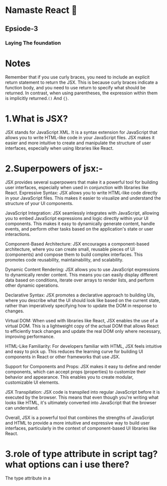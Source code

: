 # Namaste React 🚀
## Epsiode-3
### Laying The foundation

# Notes

Remember that if you use curly braces, you need to include an explicit return statement to return the JSX. This is because curly braces indicate a function body, and you need to use return to specify what should be returned. In contrast, when using parentheses, the expression within them is implicitly returned.`()` And `{}`.


# 1.What is JSX?

JSX stands for JavaScript XML. It is a syntax extension for JavaScript that allows you to write HTML-like code in your JavaScript files. JSX makes it easier and more intuitive to create and manipulate the structure of user interfaces, especially when using libraries like React.

# 2.Superpowers of jsx:-
JSX provides several superpowers that make it a powerful tool for building user interfaces, especially when used in conjunction with libraries like React.
Expressive Syntax: JSX allows you to write HTML-like code directly in your JavaScript files. This makes it easier to visualize and understand the structure of your UI components.

JavaScript Integration: JSX seamlessly integrates with JavaScript, allowing you to embed JavaScript expressions and logic directly within your UI components. This makes it easy to dynamically generate content, handle events, and perform other tasks based on the application's state or user interactions.

Component-Based Architecture: JSX encourages a component-based architecture, where you can create small, reusable pieces of UI (components) and compose them to build complex interfaces. This promotes code reusability, maintainability, and scalability.

Dynamic Content Rendering: JSX allows you to use JavaScript expressions to dynamically render content. This means you can easily display different data based on conditions, iterate over arrays to render lists, and perform other dynamic operations.

Declarative Syntax: JSX promotes a declarative approach to building UIs, where you describe what the UI should look like based on the current state, rather than imperatively specifying how to update the DOM in response to changes.

Virtual DOM: When used with libraries like React, JSX enables the use of a virtual DOM. This is a lightweight copy of the actual DOM that allows React to efficiently track changes and update the real DOM only where necessary, improving performance.

HTML-Like Familiarity: For developers familiar with HTML, JSX feels intuitive and easy to pick up. This reduces the learning curve for building UI components in React or other frameworks that use JSX.

Support for Components and Props: JSX makes it easy to define and render components, which can accept props (properties) to customize their behavior and appearance. This enables you to create modular, customizable UI elements.

JSX Transpilation: JSX code is transpiled into regular JavaScript before it is executed by the browser. This means that even though you're writing what looks like HTML, it's ultimately converted into JavaScript that the browser can understand.

Overall, JSX is a powerful tool that combines the strengths of JavaScript and HTML to provide a more intuitive and expressive way to build user interfaces, particularly in the context of component-based UI libraries like React.


# 3.role of type attribute in script tag?what options can i use there?

The type attribute in a <script> tag is used to specify the MIME type of the script being included. The MIME type (Multipurpose Internet Mail Extensions) is a way to indicate the type of data contained in a file.

In modern web development, if you're including JavaScript, you can omit the type attribute altogether, as browsers will assume "text/javascript" by default

JavaScript (Module) (module)-This is used to indicate that the script is written using ECMAScript modules.


# 4.{TitleComponent} vs {<TitleComponent/>} vs {<TitleComponent><TitleComponent/>} in JSX?

In JSX, {TitleComponent}, {<TitleComponent/>}, and {<TitleComponent><TitleComponent/>} are all expressions that can be used to include a component or component-like element in your JSX code. However, they have different meanings and outcomes:

{TitleComponent}:

This is using TitleComponent as a variable or a reference. It's not a valid JSX syntax for rendering a component. If TitleComponent refers to a React component, you should use it in a JSX context with JSX tags (<TitleComponent />) for it to be properly rendered.

{<TitleComponent/>}:

This is the correct way to render a React component called TitleComponent. It is a JSX expression where TitleComponent is a component being used as a self-closing tag.

jsx
Copy code
const element = <TitleComponent />;
{<TitleComponent><TitleComponent/>}:

This is not valid JSX syntax. It seems like a mixture of JSX syntax for rendering a component (<TitleComponent />) and an unclosed JSX tag (<TitleComponent>). It will likely result in a parsing error.

To summarize:

Use {<ComponentName />} to render a React component in JSX.
Use {variable} for JavaScript expressions or variables in JSX, but it won't render a component directly.
Remember that TitleComponent should refer to a valid React component for these JSX expressions to work correctly.